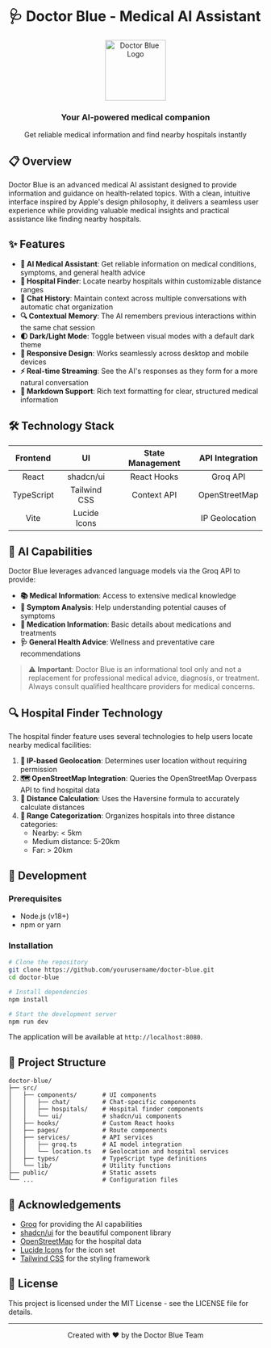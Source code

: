 
# 🩺 Doctor Blue - Medical AI Assistant

<div align="center">
  <img src="public/favicon.ico" alt="Doctor Blue Logo" width="120" />
  <br />
  <h3>Your AI-powered medical companion</h3>
  <p>Get reliable medical information and find nearby hospitals instantly</p>
</div>

## 📋 Overview

Doctor Blue is an advanced medical AI assistant designed to provide information and guidance on health-related topics. With a clean, intuitive interface inspired by Apple's design philosophy, it delivers a seamless user experience while providing valuable medical insights and practical assistance like finding nearby hospitals.

## ✨ Features

- **🤖 AI Medical Assistant**: Get reliable information on medical conditions, symptoms, and general health advice
- **🏥 Hospital Finder**: Locate nearby hospitals within customizable distance ranges
- **💬 Chat History**: Maintain context across multiple conversations with automatic chat organization
- **🔍 Contextual Memory**: The AI remembers previous interactions within the same chat session
- **🌓 Dark/Light Mode**: Toggle between visual modes with a default dark theme
- **📱 Responsive Design**: Works seamlessly across desktop and mobile devices
- **⚡ Real-time Streaming**: See the AI's responses as they form for a more natural conversation
- **📝 Markdown Support**: Rich text formatting for clear, structured medical information

## 🛠️ Technology Stack

<div align="center">

| Frontend | UI | State Management | API Integration |
|:--------:|:--:|:----------------:|:---------------:|
| React    | shadcn/ui | React Hooks | Groq API |
| TypeScript | Tailwind CSS | Context API | OpenStreetMap |
| Vite | Lucide Icons | | IP Geolocation |

</div>

## 🧠 AI Capabilities

Doctor Blue leverages advanced language models via the Groq API to provide:

- **📚 Medical Information**: Access to extensive medical knowledge
- **🧐 Symptom Analysis**: Help understanding potential causes of symptoms
- **💊 Medication Information**: Basic details about medications and treatments
- **🩺 General Health Advice**: Wellness and preventative care recommendations

> ⚠️ **Important**: Doctor Blue is an informational tool only and not a replacement for professional medical advice, diagnosis, or treatment. Always consult qualified healthcare providers for medical concerns.

## 🔍 Hospital Finder Technology

The hospital finder feature uses several technologies to help users locate nearby medical facilities:

1. **📍 IP-based Geolocation**: Determines user location without requiring permission
2. **🗺️ OpenStreetMap Integration**: Queries the OpenStreetMap Overpass API to find hospital data
3. **📏 Distance Calculation**: Uses the Haversine formula to accurately calculate distances
4. **🔢 Range Categorization**: Organizes hospitals into three distance categories:
   - Nearby: < 5km
   - Medium distance: 5-20km  
   - Far: > 20km

## 🚀 Development

### Prerequisites

- Node.js (v18+)
- npm or yarn

### Installation

```bash
# Clone the repository
git clone https://github.com/yourusername/doctor-blue.git
cd doctor-blue

# Install dependencies
npm install

# Start the development server
npm run dev
```

The application will be available at `http://localhost:8080`.

## 📁 Project Structure

```
doctor-blue/
├── src/
│   ├── components/       # UI components
│   │   ├── chat/         # Chat-specific components
│   │   ├── hospitals/    # Hospital finder components
│   │   └── ui/           # shadcn/ui components
│   ├── hooks/            # Custom React hooks
│   ├── pages/            # Route components
│   ├── services/         # API services
│   │   ├── groq.ts       # AI model integration
│   │   └── location.ts   # Geolocation and hospital services
│   ├── types/            # TypeScript type definitions
│   └── lib/              # Utility functions
├── public/               # Static assets
└── ...                   # Configuration files
```

## 🙏 Acknowledgements

- [Groq](https://groq.com) for providing the AI capabilities
- [shadcn/ui](https://ui.shadcn.com/) for the beautiful component library
- [OpenStreetMap](https://www.openstreetmap.org/) for the hospital data
- [Lucide Icons](https://lucide.dev/) for the icon set
- [Tailwind CSS](https://tailwindcss.com/) for the styling framework

## 📄 License

This project is licensed under the MIT License - see the LICENSE file for details.

---

<div align="center">
  Created with ❤️ by the Doctor Blue Team
</div>

